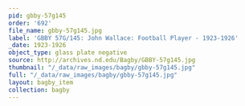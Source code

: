 ```yaml
---
pid: gbby-57g145
order: '692'
file_name: gbby-57g145.jpg
label: 'GBBY 57G/145: John Wallace: Football Player - 1923-1926'
_date: 1923-1926
object_type: glass plate negative
source: http://archives.nd.edu/Bagby/GBBY-57g145.jpg
thumbnail: "/_data/raw_images/bagby/gbby-57g145.jpg"
full: "/_data/raw_images/bagby/gbby-57g145.jpg"
layout: bagby_item
collection: bagby
---
```

